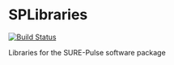 # SPLibraries
[![Build Status](https://travis-ci.org/relinc/SPLibraries.svg?branch=master)](https://travis-ci.org/relinc/SPLibraries)

Libraries for the SURE-Pulse software package
